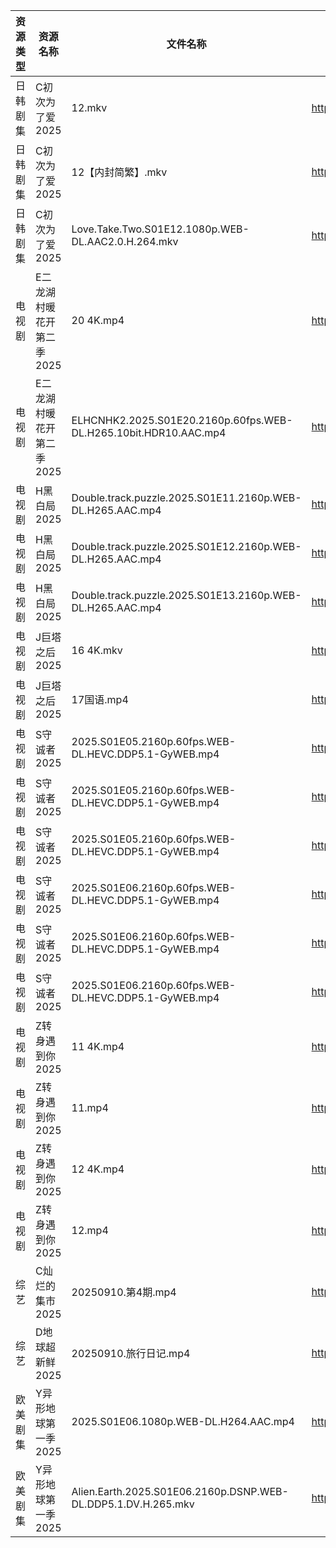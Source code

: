 | 资源类型 | 资源名称            | 文件名称                                                             | 分享链接                                 | 更新时间                |
| ---- | --------------- | ---------------------------------------------------------------- | ------------------------------------ | ------------------- |
| 日韩剧集 | C初次为了爱2025      | 12.mkv                                                           | https://pan.quark.cn/s/0523b5d1b795  | 2025-09-10 16:14:47 |
| 日韩剧集 | C初次为了爱2025      | 12【内封简繁】.mkv                                                     | https://pan.quark.cn/s/0523b5d1b795  | 2025-09-10 16:14:39 |
| 日韩剧集 | C初次为了爱2025      | Love.Take.Two.S01E12.1080p.WEB-DL.AAC2.0.H.264.mkv               | https://pan.quark.cn/s/0523b5d1b795  | 2025-09-10 16:14:43 |
| 电视剧  | E二龙湖村暖花开第二季2025 | 20 4K.mp4                                                        | https://www.alipan.com/s/8v2qX3dsefF | 2025-09-10 15:59:15 |
| 电视剧  | E二龙湖村暖花开第二季2025 | ELHCNHK2.2025.S01E20.2160p.60fps.WEB-DL.H265.10bit.HDR10.AAC.mp4 | https://pan.quark.cn/s/8fd0747e49e4  | 2025-09-10 16:15:30 |
| 电视剧  | H黑白局2025        | Double.track.puzzle.2025.S01E11.2160p.WEB-DL.H265.AAC.mp4        | https://pan.quark.cn/s/18c72e14cfcd  | 2025-09-10 16:17:30 |
| 电视剧  | H黑白局2025        | Double.track.puzzle.2025.S01E12.2160p.WEB-DL.H265.AAC.mp4        | https://pan.quark.cn/s/18c72e14cfcd  | 2025-09-10 16:17:27 |
| 电视剧  | H黑白局2025        | Double.track.puzzle.2025.S01E13.2160p.WEB-DL.H265.AAC.mp4        | https://pan.quark.cn/s/18c72e14cfcd  | 2025-09-10 16:17:19 |
| 电视剧  | J巨塔之后2025       | 16 4K.mkv                                                        | https://www.alipan.com/s/eMFs2RDCMss | 2025-09-10 12:59:32 |
| 电视剧  | J巨塔之后2025       | 17国语.mp4                                                         | https://www.alipan.com/s/eMFs2RDCMss | 2025-09-10 15:59:31 |
| 电视剧  | S守诚者2025        | 2025.S01E05.2160p.60fps.WEB-DL.HEVC.DDP5.1-GyWEB.mp4             | https://pan.quark.cn/s/1b4e789d7898  | 2025-09-10 01:21:43 |
| 电视剧  | S守诚者2025        | 2025.S01E05.2160p.60fps.WEB-DL.HEVC.DDP5.1-GyWEB.mp4             | https://pan.quark.cn/s/1b4e789d7898  | 2025-09-10 10:21:36 |
| 电视剧  | S守诚者2025        | 2025.S01E05.2160p.60fps.WEB-DL.HEVC.DDP5.1-GyWEB.mp4             | https://pan.quark.cn/s/1b4e789d7898  | 2025-09-10 16:22:36 |
| 电视剧  | S守诚者2025        | 2025.S01E06.2160p.60fps.WEB-DL.HEVC.DDP5.1-GyWEB.mp4             | https://pan.quark.cn/s/1b4e789d7898  | 2025-09-10 01:21:39 |
| 电视剧  | S守诚者2025        | 2025.S01E06.2160p.60fps.WEB-DL.HEVC.DDP5.1-GyWEB.mp4             | https://pan.quark.cn/s/1b4e789d7898  | 2025-09-10 10:21:32 |
| 电视剧  | S守诚者2025        | 2025.S01E06.2160p.60fps.WEB-DL.HEVC.DDP5.1-GyWEB.mp4             | https://pan.quark.cn/s/1b4e789d7898  | 2025-09-10 16:22:33 |
| 电视剧  | Z转身遇到你2025      | 11 4K.mp4                                                        | https://pan.quark.cn/s/3615a2d2ed2f  | 2025-09-10 16:28:56 |
| 电视剧  | Z转身遇到你2025      | 11.mp4                                                           | https://pan.quark.cn/s/3615a2d2ed2f  | 2025-09-10 16:29:03 |
| 电视剧  | Z转身遇到你2025      | 12 4K.mp4                                                        | https://pan.quark.cn/s/3615a2d2ed2f  | 2025-09-10 16:28:53 |
| 电视剧  | Z转身遇到你2025      | 12.mp4                                                           | https://pan.quark.cn/s/3615a2d2ed2f  | 2025-09-10 16:28:59 |
| 综艺   | C灿烂的集市2025      | 20250910.第4期.mp4                                                 | https://pan.quark.cn/s/b9e7edeff96e  | 2025-09-10 16:29:48 |
| 综艺   | D地球超新鲜2025      | 20250910.旅行日记.mp4                                                | https://pan.quark.cn/s/6d9ff5b2efaa  | 2025-09-10 16:30:02 |
| 欧美剧集 | Y异形地球第一季2025    | 2025.S01E06.1080p.WEB-DL.H264.AAC.mp4                            | https://pan.quark.cn/s/414812145daa  | 2025-09-10 16:26:55 |
| 欧美剧集 | Y异形地球第一季2025    | Alien.Earth.2025.S01E06.2160p.DSNP.WEB-DL.DDP5.1.DV.H.265.mkv    | https://pan.quark.cn/s/414812145daa  | 2025-09-10 16:26:58 |
